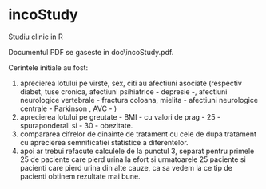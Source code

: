 incoStudy
=========

Studiu clinic in R

Documentul PDF se gaseste in doc\incoStudy.pdf.

Cerintele initiale au fost:
1. aprecierea lotului pe virste, sex, citi au afectiuni asociate (respectiv diabet, tuse cronica, afectiuni psihiatrice - depresie -, afectiuni neurologice vertebrale - fractura coloana, mielita - afectiuni neurologice centrale - Parkinson , AVC - )
2. aprecierea lotului pe greutate - BMI - cu valori de prag - 25 -spuraponderali si - 30 - obezitate.
3. compararea cifrelor de dinainte de tratament cu cele de dupa tratament cu aprecierea semnificatiei statistice a diferentelor.
4. apoi ar trebui refacute calculele de la punctul 3, separat pentru primele 25 de paciente care pierd urina la efort si urmatoarele 25 paciente si pacienti care pierd urina din alte cauze, ca sa vedem la ce tip de pacienti obtinem rezultate mai bune.
